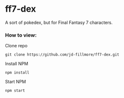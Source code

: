 # ff7-dex
A sort of pokedex, but for Final Fantasy 7 characters.

<h3>How to view:</h3>

Clone repo

```git clone https://github.com/jd-fillmore/ff7-dex.git```

Install NPM

```npm install```

Start NPM

```npm start```
